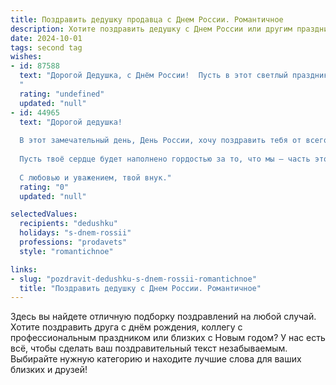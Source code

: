 ```yaml
---
title: Поздравить дедушку продавца с Днем России. Романтичное
description: Хотите поздравить дедушку с Днем России или другим праздником? Наш ИИ создаст незабываемое поздравление, а вы обязательно выделитесь среди других.  
date: 2024-10-01
tags: second tag
wishes:
- id: 87588
  text: "Дорогой Дедушка, с Днём России!  Пусть в этот светлый праздник, подобно рассвету над родной землёй,  в твоём сердце расцветает любовь к нашей стране, а в глазах отражается её безграничная красота.  Пусть твоя работа продавца,  каждый день дарящая людям радость от приобретений, приносит тебе не только удовлетворение, но и вдохновение,  словно ты каждый раз продаёшь частичку волшебства.  Счастья тебе, здоровья и долгих лет жизни, наполненных  теплотой и  нежностью!
  "
  rating: "undefined"
  updated: "null"
- id: 44965
  text: "Дорогой дедушка!
  
  В этот замечательный день, День России, хочу поздравить тебя от всего сердца! Ты, как истинный продавец, всегда умел находить самые ценные моменты в жизни и делиться ими с близкими. Твоя мудрость и теплота напоминают нам о том, насколько важно ценить родных и нашу общую страну.
  
  Пусть твоё сердце будет наполнено гордостью за то, что мы – часть этой великой истории, а каждый новый день приносит тебе радость и вдохновение. Желаю здоровья, счастья и исполнения самых заветных желаний, ведь именно твоя любовь и поддержка делают нашу жизнь ярче и теплее.
  
  С любовью и уважением, твой внук."
  rating: "0"
  updated: "null"

selectedValues:
  recipients: "dedushku"
  holidays: "s-dnem-rossii"
  professions: "prodavets"
  style: "romantichnoe"

links:
- slug: "pozdravit-dedushku-s-dnem-rossii-romantichnoe"
  title: "Поздравить дедушку с Днем России. Романтичное"
---
```


Здесь вы найдете отличную подборку поздравлений на любой случай. 
Хотите поздравить друга с днём рождения, коллегу с профессиональным праздником или близких с Новым годом? У нас есть всё, чтобы сделать ваш поздравительный текст незабываемым. Выбирайте нужную категорию и находите лучшие слова для ваших близких и друзей!
